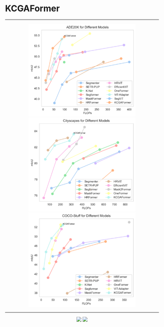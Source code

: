 # KCGAFormer
***
<div align = "center">    
  <img  src="./Visualization/Ade20k_curve.png" width="350" />
  <img  src="./Visualization/Cityscapes_curve.png" width="350" />
  <img  src="./Visualization/COCO-Stuff_curve.png" width="350" />
</div>

***

<div align = "center">    
  <img  src="./Visualization/CAM1.png" width="500" />
  <img  src="./Visualization/CAM2.png" width="500" />
</div>
